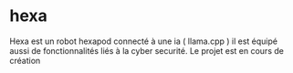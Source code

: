 # hexa
Hexa est un robot hexapod connecté à une ia ( llama.cpp ) il est équipé aussi de fonctionnalités liés à la cyber securité.   Le projet est en cours de création
